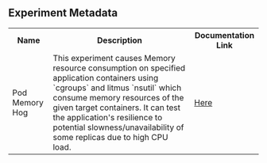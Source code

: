 ## Experiment Metadata

<table>
<tr>
<th> Name </th>
<th> Description </th>
<th> Documentation Link </th>
</tr>
<tr>
 <td> Pod Memory Hog </td>
<td> This experiment causes Memory resource consumption on specified application containers using `cgroups` and litmus `nsutil` which consume memory resources of the given target containers. It can test the application's resilience to potential slowness/unavailability of some replicas due to high CPU load. </td>
 <td>  <a href="https://litmuschaos.github.io/litmus/experiments/categories/pods/pod-memory-hog/"> Here </a> </td>
 </tr>
 </table>
